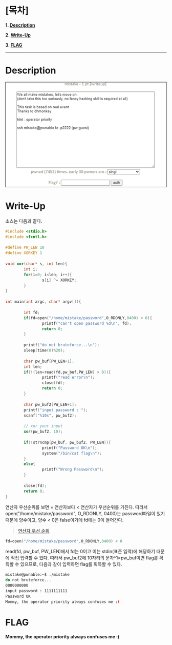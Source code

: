 # [목차]
**1. [Description](#Description)**

**2. [Write-Up](#Write-Up)**

**3. [FLAG](#FLAG)**


***


# **Description**

![](images/2022-01-04-16-23-02.png)


# **Write-Up**

소스는 다음과 같다.

```cpp
#include <stdio.h>
#include <fcntl.h>

#define PW_LEN 10
#define XORKEY 1

void xor(char* s, int len){
        int i;
        for(i=0; i<len; i++){
                s[i] ^= XORKEY;
        }
}

int main(int argc, char* argv[]){

        int fd;
        if(fd=open("/home/mistake/password",O_RDONLY,0400) < 0){
                printf("can't open password %d\n", fd);
                return 0;
        }

        printf("do not bruteforce...\n");
        sleep(time(0)%20);

        char pw_buf[PW_LEN+1];
        int len;
        if(!(len=read(fd,pw_buf,PW_LEN) > 0)){
                printf("read error\n");
                close(fd);
                return 0;
        }

        char pw_buf2[PW_LEN+1];
        printf("input password : ");
        scanf("%10s", pw_buf2);

        // xor your input
        xor(pw_buf2, 10);

        if(!strncmp(pw_buf, pw_buf2, PW_LEN)){
                printf("Password OK\n");
                system("/bin/cat flag\n");
        }
        else{
                printf("Wrong Password\n");
        }

        close(fd);
        return 0;
}
```

연산자 우선순위를 보면 = 연산자보다 < 연산자가 우선순위를 가진다. 따라서 open("/home/mistake/password", O_RDONLY, 0400)는 password파일이 있기 때문에 양수이고, 양수 < 0은 false이기에 fd에는 0이 들어간다.

> [연산자 우선 순위](https://dojang.io/mod/page/view.php?id=188)

```cpp
fd=open("/home/mistake/password",O_RDONLY,0400) < 0
```

read(fd, pw_buf, PW_LEN)에서 fd는 0이고 이는 stdin(표준 입력)에 해당하기 때문에 직접 입력할 수 있다. 따라서 pw_buf2에 10자리의 문자^1=pw_buf이면 flag를 획득할 수 있으므로, 다음과 같이 입력하면 flag를 획득할 수 있다.

```sh
mistake@pwnable:~$ ./mistake
do not bruteforce...
0000000000
input password : 1111111111
Password OK
Mommy, the operator priority always confuses me :(
```


# **FLAG**

**Mommy, the operator priority always confuses me :(**